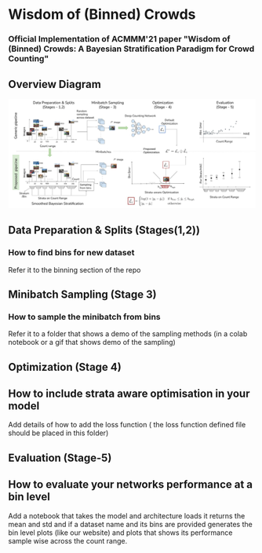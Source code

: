 # Wisdom of (Binned) Crowds
<!-- Add the arvix and conference paper link here -->

### Official Implementation of ACMMM'21 paper "Wisdom of (Binned) Crowds: A Bayesian Stratification Paradigm for Crowd Counting"

## Overview Diagram

![here](images/main.jpg) 

## Data Preparation & Splits (Stages(1,2))
### How to find bins for new dataset

Refer it to the binning section of the repo 

## Minibatch Sampling (Stage 3)
### How to sample the minibatch from bins

Refer it to a folder that shows a demo of the  sampling methods (in a colab notebook or a gif that shows demo of the sampling)

## Optimization (Stage 4)
## How to include strata aware optimisation in your model
Add details of how to add the loss function ( the loss function defined file should be placed in this folder) 

## Evaluation (Stage-5)
## How to evaluate your networks performance at a bin level 

Add a notebook that takes the model and architecture loads it returns the mean and std and if a dataset name and its bins are provided generates the bin level plots (like our website) and plots that shows its performance sample wise across the count range.

